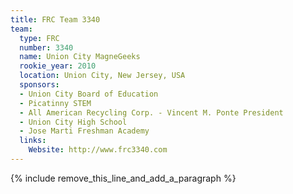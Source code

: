 ```yaml
---
title: FRC Team 3340
team:
  type: FRC
  number: 3340
  name: Union City MagneGeeks
  rookie_year: 2010
  location: Union City, New Jersey, USA
  sponsors:
  - Union City Board of Education
  - Picatinny STEM
  - All American Recycling Corp. - Vincent M. Ponte President
  - Union City High School
  - Jose Marti Freshman Academy
  links:
    Website: http://www.frc3340.com
---
```


{% include remove_this_line_and_add_a_paragraph %}